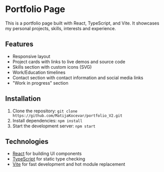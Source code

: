 # Portfolio Page

This is a portfolio page built with React, TypeScript, and Vite. It showcases my personal projects, skills, interests and experience.

## Features

-   Responsive layout
-   Project cards with links to live demos and source code
-   Skills section with custom icons (SVG)
-   Work/Education timelines
-   Contact section with contact information and social media links
-   "Work in progress" section

## Installation

1.  Clone the repository: `git clone https://github.com/MatijaKocevar/portfolio_V2.git`
2.  Install dependencies: `npm install`
3.  Start the development server: `npm start`

## Technologies

-   [React](https://reactjs.org/) for building UI components
-   [TypeScript](https://www.typescriptlang.org/) for static type checking
-   [Vite](https://vitejs.dev/) for fast development and hot module replacement
